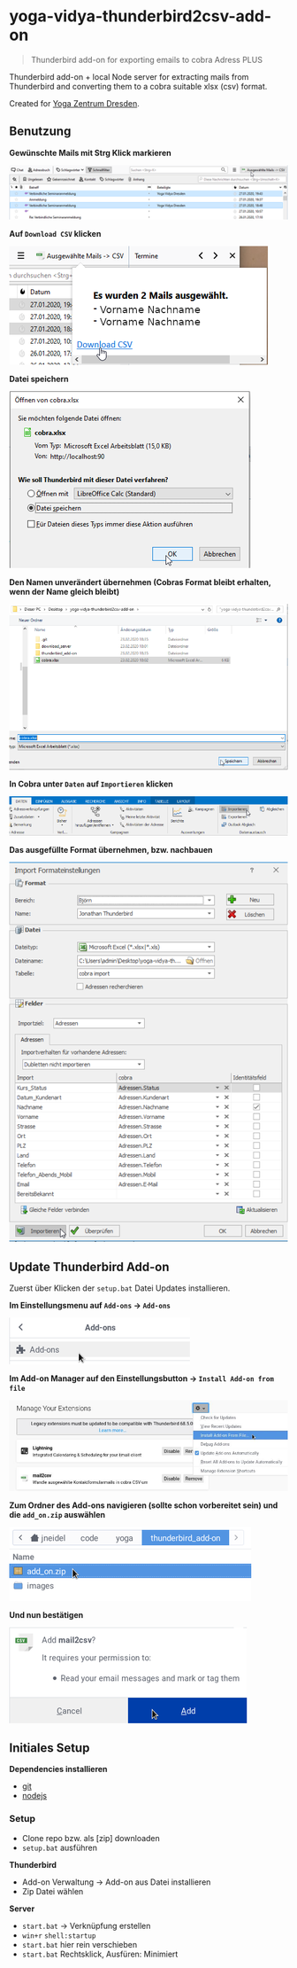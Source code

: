 # yoga-vidya-thunderbird2csv-add-on

> Thunderbird add-on for exporting emails to cobra Adress PLUS

Thunderbird add-on + local Node server for extracting mails from Thunderbird and converting them to a cobra suitable xlsx (csv) format.

Created for [Yoga Zentrum Dresden](http://yoga-dresden.com).

## Benutzung

**Gewünschte Mails mit Strg Klick markieren**

![](images/auswahl.png)

**Auf `Download CSV` klicken**

![](images/download.png)

**Datei speichern**

![](images/save.png)

**Den Namen unverändert übernehmen (Cobras Format bleibt erhalten, wenn der Name
gleich bleibt)**

![](images/name.png)

**In Cobra unter `Daten` auf `Importieren` klicken**

![](images/import.png)

**Das ausgefüllte Format übernehmen, bzw. nachbauen**

![](images/import_format.png)

## Update Thunderbird Add-on

Zuerst über Klicken der `setup.bat` Datei Updates installieren.

**Im Einstellungsmenu auf `Add-ons` -> `Add-ons`**

![](images/update-1.png)

**Im Add-on Manager auf den Einstellungsbutton -> `Install Add-on from file`**

![](images/update-2.png)

**Zum Ordner des Add-ons navigieren (sollte schon vorbereitet sein) und die
`add_on.zip` auswählen**

![](images/update-3.png)

**Und nun bestätigen**

![](images/update-4.png)

## Initiales Setup

**Dependencies installieren**
- [git](https://git-scm.com/downloads)
- [nodejs](https://nodejs.org/en/download)

### Setup

- Clone repo bzw. als [zip] downloaden
- `setup.bat` ausführen

**Thunderbird**
- Add-on Verwaltung -> Add-on aus Datei installieren
- Zip Datei wählen

**Server**
- `start.bat` -> Verknüpfung erstellen
- `win+r` `shell:startup`
- `start.bat` hier rein verschieben
- `start.bat` Rechtsklick, Ausfüren: Minimiert
